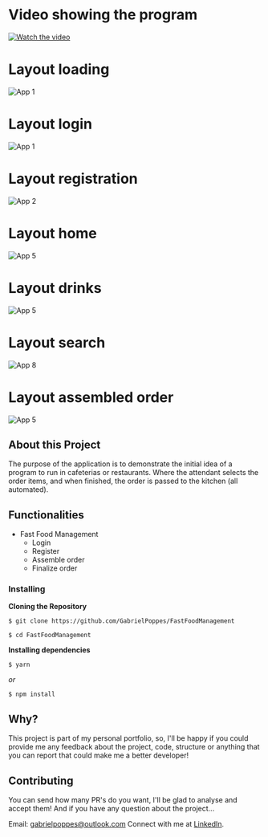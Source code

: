 # Video showing the program
[![Watch the video](https://img.shields.io/badge/YouTube-FF0000?style=for-the-badge&logo=youtube&logoColor=white)](https://youtu.be/oMJDRR4F47w)

# Layout loading
![App 1](https://i.ibb.co/MSV4tHN/Captura-de-tela-29-09-2021-11-01-36.png)
# Layout login
![App 1](https://i.ibb.co/30ngTB2/Captura-de-tela-29-09-2021-11-01-40.png)
# Layout registration
![App 2](https://i.ibb.co/ScmYd7d/Captura-de-tela-29-09-2021-11-01-45.png)
# Layout home
![App 5](https://i.ibb.co/Dg33tVc/Captura-de-tela-29-09-2021-21-26-29.png)
# Layout drinks
![App 5](https://i.ibb.co/dphG539/Captura-de-tela-29-09-2021-21-39-33.png)
# Layout search
![App 8](https://i.ibb.co/10CvxsS/Captura-de-tela-29-09-2021-21-26-45.png)
# Layout assembled order
![App 5](https://i.ibb.co/yQgj8Mg/Captura-de-tela-29-09-2021-21-39-53.png)

## About this Project
The purpose of the application is to demonstrate the initial idea of a program to run in cafeterias or restaurants. Where the attendant selects the order items, and when finished, the order is passed to the kitchen (all automated).

## Functionalities

- Fast Food Management
	- Login
  - Register
  - Assemble order
  - Finalize order
    
### Installing

**Cloning the Repository**

```
$ git clone https://github.com/GabrielPoppes/FastFoodManagement

$ cd FastFoodManagement
```

**Installing dependencies**

```
$ yarn
```

_or_

```
$ npm install
```

## Why?
This project is part of my personal portfolio, so, I'll be happy if you could provide me any feedback about the project, code, structure or anything that you can report that could make me a better developer!

## Contributing
You can send how many PR's do you want, I'll be glad to analyse and accept them! And if you have any question about the project...

Email: gabrielpoppes@outlook.com
Connect with me at [LinkedIn](https://www.linkedin.com/in/gabrielpoppes/).
